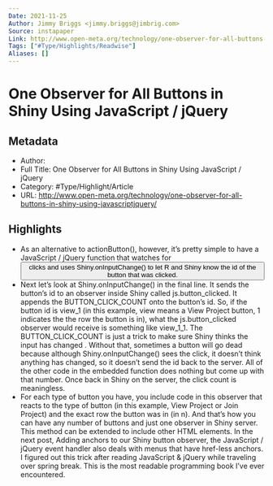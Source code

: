 ```yaml
---
Date: 2021-11-25
Author: Jimmy Briggs <jimmy.briggs@jimbrig.com>
Source: instapaper
Link: http://www.open-meta.org/technology/one-observer-for-all-buttons-in-shiny-using-javascriptjquery/
Tags: ["#Type/Highlights/Readwise"]
Aliases: []
---
```

# One Observer for All Buttons in Shiny Using JavaScript / jQuery

## Metadata
- Author: 
- Full Title: One Observer for All Buttons in Shiny Using JavaScript / jQuery
- Category: #Type/Highlight/Article
- URL: http://www.open-meta.org/technology/one-observer-for-all-buttons-in-shiny-using-javascriptjquery/

## Highlights
- As an alternative to actionButton(), however, it’s pretty simple to have a JavaScript / jQuery function that watches for <button> clicks and uses Shiny.onInputChange() to let R and Shiny know the id of the button that was clicked.
- Next let’s look at Shiny.onInputChange() in the final line. It sends the button’s id to an observer inside Shiny called js.button_clicked. It appends the BUTTON_CLICK_COUNT onto the button’s id. So, if the button id is view_1 (in this example, view means a View Project button, 1 indicates the the row the button is in), what the js.button_clicked observer would receive is something like view_1_1.
  The BUTTON_CLICK_COUNT is just a trick to make sure Shiny thinks the input has changed . Without that, sometimes a button will go dead because although Shiny.onInputChange() sees the click, it doesn’t think anything has changed, so it doesn’t send the id back to the server. All of the other code in the embedded function does nothing but come up with that number. Once back in Shiny on the server, the click count is meaningless.
- For each type of button you have, you include code in this observer that reacts to the type of button (in this example, View Project or Join Project) and the exact row the button was in (in n). And that’s how you can have any number of buttons and just one observer in Shiny server.
  This method can be extended to include other HTML elements. In the next post, Adding anchors to our Shiny button observer, the JavaScript / jQuery event handler also deals with menus that have href-less anchors.
  I figured out this trick after reading JavaScript & jQuery while traveling over spring break. This is the most readable programming book I’ve ever encountered.
